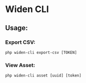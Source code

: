 # Widen CLI

## Usage:

### Export CSV:
```
php widen-cli export-csv [TOKEN]
```
### View Asset:
```
php widen-cli asset [uuid] [token]
```
